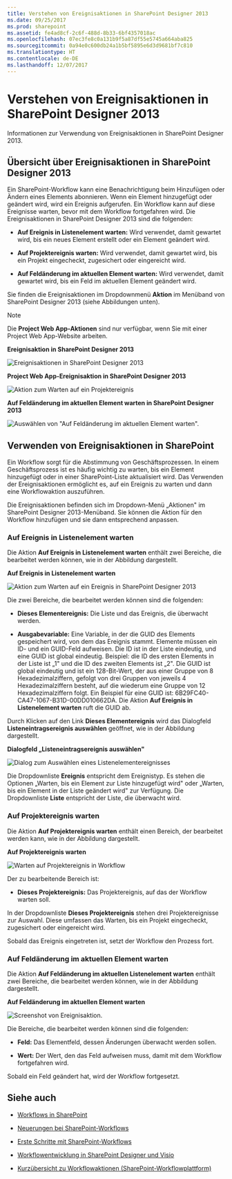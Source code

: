 ```yaml
---
title: Verstehen von Ereignisaktionen in SharePoint Designer 2013
ms.date: 09/25/2017
ms.prod: sharepoint
ms.assetid: fe4ad8cf-2c6f-488d-8b33-6bf4357018ac
ms.openlocfilehash: 07ec3fe8c0a131b9f5a87df55e5745a664aba825
ms.sourcegitcommit: 0a94e0c600db24a1b5bf5895e6d3d9681bf7c810
ms.translationtype: HT
ms.contentlocale: de-DE
ms.lasthandoff: 12/07/2017
---
```

# <a name="understanding-eventing-actions-in-sharepoint-designer-2013"></a>Verstehen von Ereignisaktionen in SharePoint Designer 2013
Informationen zur Verwendung von Ereignisaktionen in SharePoint Designer 2013.
## <a name="overview-of-eventing-actions-in-sharepoint-designer-2013"></a>Übersicht über Ereignisaktionen in SharePoint Designer 2013
<a name="section1"> </a>

Ein SharePoint-Workflow kann eine Benachrichtigung beim Hinzufügen oder Ändern eines Elements abonnieren. Wenn ein Element hinzugefügt oder geändert wird, wird ein Ereignis aufgerufen. Ein Workflow kann auf diese Ereignisse warten, bevor mit dem Workflow fortgefahren wird. Die Ereignisaktionen in SharePoint Designer 2013 sind die folgenden: 
  
    
    

- **Auf Ereignis in Listenelement warten:** Wird verwendet, damit gewartet wird, bis ein neues Element erstellt oder ein Element geändert wird.
    
  
- **Auf Projektereignis warten:** Wird verwendet, damit gewartet wird, bis ein Projekt eingecheckt, zugesichert oder eingereicht wird.
    
  
- **Auf Feldänderung im aktuellen Element warten:** Wird verwendet, damit gewartet wird, bis ein Feld im aktuellen Element geändert wird.
    
  
Sie finden die Ereignisaktionen im Dropdownmenü **Aktion** im Menüband von SharePoint Designer 2013 (siehe Abbildungen unten).
  
> [!NOTE] 
> Die **Project Web App-Aktionen** sind nur verfügbar, wenn Sie mit einer Project Web App-Website arbeiten.
  
    
    


**Ereignisaktion in SharePoint Designer 2013**

  
    
    

  
    
    
![Ereignisaktionen in SharePoint Designer 2013](../images/SPD15-EventingActions1.png)
  
    
    

**Project Web App-Ereignisaktion in SharePoint Designer 2013**

  
    
    

  
    
    
![Aktion zum Warten auf ein Projektereignis](../images/SPD15-EventingActions4.png)
  
    
    

**Auf Feldänderung im aktuellen Element warten in SharePoint Designer 2013**

  
    
    

  
    
    
![Auswählen von "Auf Feldänderung im aktuellen Element warten".](../images/wf15-eventingactions3.png)
  
    
    

  
    
    

  
    
    

## <a name="using-eventing-actions-in-sharepoint"></a>Verwenden von Ereignisaktionen in SharePoint
<a name="section2"> </a>

Ein Workflow sorgt für die Abstimmung von Geschäftsprozessen. In einem Geschäftsprozess ist es häufig wichtig zu warten, bis ein Element hinzugefügt oder in einer SharePoint-Liste aktualisiert wird. Das Verwenden der Ereignisaktionen ermöglicht es, auf ein Ereignis zu warten und dann eine Workflowaktion auszuführen.
  
    
    
Die Ereignisaktionen befinden sich im Dropdown-Menü „Aktionen" im SharePoint Designer 2013-Menüband. Sie können die Aktion für den Workflow hinzufügen und sie dann entsprechend anpassen.
  
    
    

### <a name="wait-for-event-in-list-item"></a>Auf Ereignis in Listenelement warten

Die Aktion **Auf Ereignis in Listenelement warten** enthält zwei Bereiche, die bearbeitet werden können, wie in der Abbildung dargestellt.
  
    
    

**Auf Ereignis in Listenelement warten**

  
    
    

  
    
    
![Aktion zum Warten auf ein Ereignis in SharePoint Designer 2013](../images/SPD15-EventingActions2.png)
  
    
    

  
    
    

  
    
    
Die zwei Bereiche, die bearbeitet werden können sind die folgenden:
  
    
    

- **Dieses Elementereignis:** Die Liste und das Ereignis, die überwacht werden.
    
  
- **Ausgabevariable:** Eine Variable, in der die GUID des Elements gespeichert wird, von dem das Ereignis stammt. Elemente müssen ein ID- und ein GUID-Feld aufweisen. Die ID ist in der Liste eindeutig, und eine GUID ist global eindeutig. Beispiel: die ID des ersten Elements in der Liste ist „1" und die ID des zweiten Elements ist „2". Die GUID ist global eindeutig und ist ein 128-Bit-Wert, der aus einer Gruppe von 8 Hexadezimalziffern, gefolgt von drei Gruppen von jeweils 4 Hexadezimalziffern besteht, auf die wiederum eine Gruppe von 12 Hexadezimalziffern folgt. Ein Beispiel für eine GUID ist: 6B29FC40-CA47-1067-B31D-00DD010662DA. Die Aktion **Auf Ereignis in Listenelement warten** ruft die GUID ab.
    
  
Durch Klicken auf den Link **Dieses Elementereignis** wird das Dialogfeld **Listeneintragsereignis auswählen** geöffnet, wie in der Abbildung dargestellt.
  
    
    

**Dialogfeld „Listeneintragsereignis auswählen"**

  
    
    

  
    
    
![Dialog zum Auswählen eines Listenelementereignisses](../images/SPD15-EventingActions3.jpg)
  
    
    

  
    
    

  
    
    
Die Dropdownliste **Ereignis** entspricht dem Ereignistyp. Es stehen die Optionen „Warten, bis ein Element zur Liste hinzugefügt wird" oder „Warten, bis ein Element in der Liste geändert wird" zur Verfügung. Die Dropdownliste **Liste** entspricht der Liste, die überwacht wird.
  
    
    

### <a name="wait-for-project-event"></a>Auf Projektereignis warten

Die Aktion **Auf Projektereignis warten** enthält einen Bereich, der bearbeitet werden kann, wie in der Abbildung dargestellt.
  
    
    

**Auf Projektereignis warten**

  
    
    

  
    
    
![Warten auf Projektereignis in Workflow](../images/SPD15-EventingActions5.png)
  
    
    

  
    
    

  
    
    
Der zu bearbeitende Bereich ist:
  
    
    

- **Dieses Projektereignis:** Das Projektereignis, auf das der Workflow warten soll.
    
  
In der Dropdownliste **Dieses Projektereignis** stehen drei Projektereignisse zur Auswahl. Diese umfassen das Warten, bis ein Projekt eingecheckt, zugesichert oder eingereicht wird.
  
    
    
Sobald das Ereignis eingetreten ist, setzt der Workflow den Prozess fort.
  
    
    

### <a name="wait-for-field-change-in-current-item"></a>Auf Feldänderung im aktuellen Element warten

Die Aktion **Auf Feldänderung im aktuellen Listenelement warten** enthält zwei Bereiche, die bearbeitet werden können, wie in der Abbildung dargestellt.
  
    
    

**Auf Feldänderung im aktuellen Element warten**

  
    
    

  
    
    
![Screenshot von Ereignisaktion.](../images/wf15-eventingactions4.png)
  
    
    

  
    
    

  
    
    
Die Bereiche, die bearbeitet werden können sind die folgenden:
  
    
    

- **Feld:** Das Elementfeld, dessen Änderungen überwacht werden sollen.
    
  
- **Wert:** Der Wert, den das Feld aufweisen muss, damit mit dem Workflow fortgefahren wird.
    
  
Sobald ein Feld geändert hat, wird der Workflow fortgesetzt.
  
    
    

## <a name="see-also"></a>Siehe auch
<a name="bk_addresources"> </a>


-  [Workflows in SharePoint ]((http://technet.microsoft.com/de-DE/sharepoint/jj556245.aspx))
    
  
-  [Neuerungen bei SharePoint-Workflows]((http://msdn.microsoft.com/library/6ab8a28b-fa2f-4530-8b55-a7f663bf15ea.aspx))
    
  
-  [Erste Schritte mit SharePoint-Workflows]((http://msdn.microsoft.com/library/cc73be76-a329-449f-90ab-86822b1c2ee8.aspx))
    
  
-  [Workflowentwicklung in SharePoint Designer und Visio](workflow-development-in-sharepoint-designer-and-visio.md)
    
  
-  [Kurzübersicht zu Workflowaktionen (SharePoint-Workflowplattform)](workflow-actions-quick-reference-sharepoint-workflow-platform.md)
    
  

  
    
    


